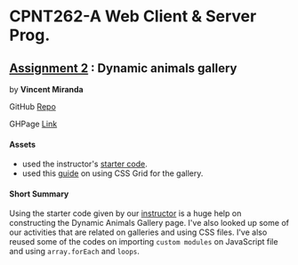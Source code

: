 # CPNT262-A Web Client & Server Prog.
## [Assignment 2](https://github.com/sait-wbdv/assessments/tree/master/cpnt262/assignment-2) : Dynamic animals gallery

by **Vincent Miranda**

GitHub [Repo](https://github.com/vinceldric/cpnt262-a2)

GHPage [Link](https://vinceldric.github.io/cpnt262-a2/)

#### Assets
- used the instructor's [starter code](https://github.com/sait-wbdv/assessments/tree/master/cpnt262/assignment-2/starter).
- used this [guide](https://css-tricks.com/auto-sizing-columns-css-grid-auto-fill-vs-auto-fit/) on using CSS Grid for the gallery.

#### Short Summary
Using the starter code given by our [instructor](https://github.com/acidtone) is a huge help on constructing the Dynamic Animals Gallery page. I've also looked up some of our activities that are related on galleries and using CSS files. I've also reused some of the codes on importing `custom modules` on JavaScript file and using `array.forEach` and `loops`.